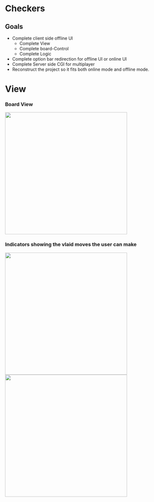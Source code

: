 # Checkers
## Goals
- Complete client side offline UI
  - Complete View
  - Complete board-Control
  - Complete Logic
- Complete option bar redirection for offline UI or online UI
- Complete Server side CGI for multiplayer 
- Reconstruct the project so it fits both online mode and offline mode.


# View
### Board View
<div>
<img src="https://user-images.githubusercontent.com/82415308/184951504-d884e033-d0aa-49ca-8589-32b49a69b846.png", style="display: block; position: static; height: 400px; width: 400px;">
</div>

### Indicators showing the vlaid moves the user can make
<div>
  <img src="https://user-images.githubusercontent.com/82415308/185464855-5aa1fad5-1cf6-4e0e-8129-5cc995145632.png" style="display: inline; position: static; height: 400px; width: 400px;">
  <img src="https://user-images.githubusercontent.com/82415308/185464789-410d1f95-97e3-4ba4-90f1-3493c521a978.png" style="display: inline; position: static; height: 400px; width: 400px;">
</div>

